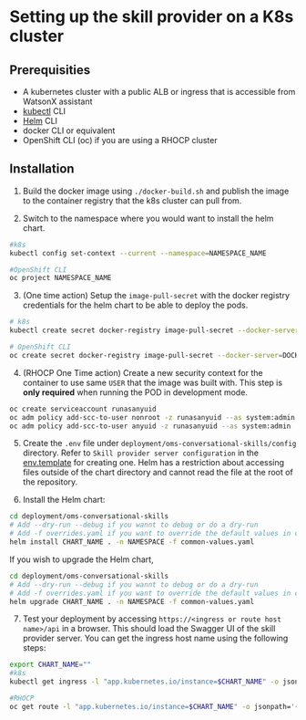 # Setting up the skill provider on a K8s cluster

## Prerequisities

- A kubernetes cluster with a public ALB or ingress that is accessible from WatsonX assistant
- [kubectl](https://kubernetes.io/docs/reference/kubectl/) CLI
- [Helm](https://helm.sh/docs/intro/install/) CLI
- docker CLI or equivalent
- OpenShift CLI (oc) if you are using a RHOCP cluster

## Installation

1. Build the docker image using `./docker-build.sh` and publish the image to the container registry that the k8s cluster can pull from.

2. Switch to the namespace where you would want to install the helm chart.
```bash
#k8s
kubectl config set-context --current --namespace=NAMESPACE_NAME

#OpenShift CLI
oc project NAMESPACE_NAME
```

3. (One time action) Setup the `image-pull-secret` with the docker registry credentials for the helm chart to be able to deploy the pods.  
```bash
# k8s
kubectl create secret docker-registry image-pull-secret --docker-server=DOCKER_REGISTRY_SERVER --docker-username=DOCKER_USER --docker-password=DOCKER_PASSWORD --docker-email=DOCKER_EMAIL

# OpenShift CLI
oc create secret docker-registry image-pull-secret --docker-server=DOCKER_REGISTRY_SERVER --docker-username=DOCKER_USER --docker-password=DOCKER_PASSWORD --docker-email=DOCKER_EMAIL
```

4. (RHOCP One Time action) Create a new security context for the container to use same `USER` that the image was built with. This step is **only required** when running the POD in development mode.
```bash
oc create serviceaccount runasanyuid
oc adm policy add-scc-to-user nonroot -z runasanyuid --as system:admin
oc adm policy add-scc-to-user anyuid -z runasanyuid --as system:admin
```

5. Create the `.env` file under `deployment/oms-conversational-skills/config` directory. Refer to `Skill provider server configuration` in the [env.template](/env.template) for creating one. Helm has a restriction about accessing files outside of the chart directory and cannot read the file at the root of the repository.

6. Install the Helm chart:  
```bash
cd deployment/oms-conversational-skills
# Add --dry-run --debug if you wannt to debug or do a dry-run
# Add -f overrides.yaml if you want to override the default values in common-values.yaml
helm install CHART_NAME . -n NAMESPACE -f common-values.yaml
```

If you wish to upgrade the Helm chart,  
```bash
cd deployment/oms-conversational-skills
# Add --dry-run --debug if you wannt to debug or do a dry-run
# Add -f overrides.yaml if you want to override the default values in common-values.yaml
helm upgrade CHART_NAME . -n NAMESPACE -f common-values.yaml
```

7. Test your deployment by accessing `https://<ingress or route host name>/api` in a browser. This should load the Swagger UI of the skill provider server. You can get the ingress host name using the following steps:

```bash
export CHART_NAME=""
#k8s
kubectl get ingress -l "app.kubernetes.io/instance=$CHART_NAME" -o jsonpath='{.items[0].spec.tls[0].hosts[0]}'

#RHOCP
oc get route -l "app.kubernetes.io/instance=$CHART_NAME" -o jsonpath='{.items[0].spec.host}'
```

